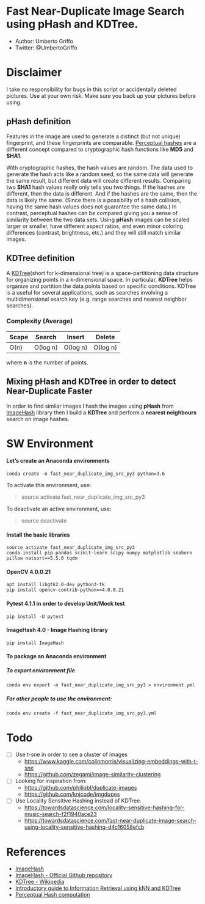# Fast Near-Duplicate Image Search using pHash and KDTree.
* Author: Umberto Griffo
* Twitter: @UmbertoGriffo

Disclaimer
==========
I take no responsibility for bugs in this script or accidentally deleted pictures. 
Use at your own risk. Make sure you back up your pictures before using.

## pHash definition

Features in the image are used to generate a distinct (but not unique) fingerprint, and these fingerprints are comparable.
[Perceptual hashes](http://hackerfactor.com/blog/index.php%3F/archives/432-Looks-Like-It.html) are a different concept compared to cryptographic hash functions like **MD5** and **SHA1**.

With cryptographic hashes, the hash values are random. The data used to generate the hash acts like a random seed, 
so the same data will generate the same result, but different data will create different results.
Comparing two **SHA1** hash values really only tells you two things. 
If the hashes are different, then the data is different. 
And if the hashes are the same, then the data is likely the same. 
(Since there is a possibility of a hash collision, having the same hash values does not guarantee the same data.) 
In contrast, perceptual hashes can be compared giving you a sense of similarity between the two data sets.
Using **pHash** images can be scaled larger or smaller, have different aspect ratios, and even minor coloring differences 
(contrast, brightness, etc.) and they will still match similar images.

## KDTree definition
A [KDTree](https://en.wikipedia.org/wiki/K-d_tree)(short for k-dimensional tree) is a space-partitioning data structure for organizing 
points in a k-dimensional space. 
In particular, **KDTree** helps organize and partition the data points based on specific conditions.
KDTree is a useful for several applications, such as searches involving a multidimensional search key (e.g. range searches and nearest neighbor searches).

### Complexity (Average)

|Scape|Search|Insert|Delete|
|-----|-----|-----|-----|
|O(n)|O(log n)|O(log n)|O(log n)|

where **n** is the number of points.

## Mixing pHash and KDTree in order to detect Near-Duplicate Faster

In order to find similar images I hash the images using **pHash** from [ImageHash](https://pypi.org/project/ImageHash/) library
then I build a **KDTree** and perform a **nearest neighbours** search on image hashes.

SW Environment
==============
#### Let’s create an Anaconda environments
```
conda create -n fast_near_duplicate_img_src_py3 python=3.6
```

 To activate this environment, use:
 > source activate fast_near_duplicate_img_src_py3

 To deactivate an active environment, use:
 > source deactivate

#### Install the basic libraries
```
source activate fast_near_duplicate_img_src_py3
conda install pip pandas scikit-learn scipy numpy matplotlib seaborn pillow natsort==5.5.0 tqdm
```
#### OpenCV 4.0.0.21
```
apt install libgtk2.0-dev python3-tk
pip install opencv-contrib-python==4.0.0.21
```
#### Pytest 4.1.1 in order to develop Unit/Mock test
```
pip install -U pytest
```
#### ImageHash 4.0 - Image Hashing library
```
pip install ImageHash
```

#### To package an Anaconda environment

##### To export environment file
```
conda env export -n fast_near_duplicate_img_src_py3 > environment.yml
```
##### For other people to use the environment:
```
conda env create -f fast_near_duplicate_img_src_py3.yml
```

Todo
====
- [ ] Use t-sne in order to see a cluster of images 
    - https://www.kaggle.com/colinmorris/visualizing-embeddings-with-t-sne
    - https://github.com/zegami/image-similarity-clustering
- [ ] Looking for inspiration from:
    - https://github.com/philipbl/duplicate-images
    - https://github.com/knjcode/imgdupes
- [ ] Use Locality Sensitive Hashing instead of KDTree.
    - https://towardsdatascience.com/locality-sensitive-hashing-for-music-search-f2f1940ace23
    - https://towardsdatascience.com/fast-near-duplicate-image-search-using-locality-sensitive-hashing-d4c16058efcb

References
==========

* [ImageHash](https://pypi.org/project/ImageHash/)
* [ImageHash - Official Github repository](https://github.com/JohannesBuchner/imagehash)
* [KDTree - Wikipedia](https://en.wikipedia.org/wiki/K-d_tree)
* [Introductory guide to Information Retrieval using kNN and KDTree](https://www.analyticsvidhya.com/blog/2017/11/information-retrieval-using-kdtree/)
* [Perceptual Hash computation](http://www.hackerfactor.com/blog/index.php?/archives/432-Looks-Like-It.htm)